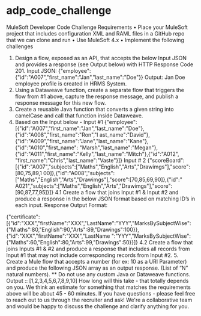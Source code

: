 # adp_code_challenge
MuleSoft Developer Code Challenge
Requirements
• Place your MuleSoft project that includes configuration XML and RAML files in a GitHub repo that
we can clone and run
• Use MuleSoft 4.x
• Implement the following challenges
1. Design a flow, exposed as an API, that accepts the below Input JSON and provides a response
(see Output below) with HTTP Response Code 201.
Input JSON:
{"employee":{"id":"A007","first_name":"Jan","last_name":"Doe"}}
Output:
Jan Doe employee profile is created in HRMS System.
2. Using a Dataweave function, create a separate flow that triggers the flow from #1 above,
capture the response message, and publish a response message for this new flow.
3. Create a reusable Java function that converts a given string into camelCase and call that
function inside Dataweave.
4. Based on the Input below -
Input #1
{"employee":[{"id":"A007","first_name":"Jan","last_name":"Doe"},{"id":"A008","first_name":"Ron","l
ast_name":"David"},{"id":"A009","first_name":"Jane","last_name":"Kane"},{"id":"A010","first_name":
"Marsh","last_name":"Megan"},{"id":"A011","first_name":"Kelly","last_name":"Mitch"},{"id":"A012",
"first_name":"Chris","last_name":"Vaste"}]}
Input # 2
{"scoreBoard":[{"id":"A007","subjects":["Maths","English","Arts","Drawimgs"],"score":[80,75,89,1
00]},{"id":"A008","subjects":["Maths","English","Arts","Drawimgs"],"score":[70,85,69,90]},{"id":"
A021","subjects":["Maths","English","Arts","Drawimgs"],"score":[90,87,77,95]}]}
4.1 Create a flow that joins Input #1 & Input #2 and produce a response in the below JSON
format based on matching ID’s in each input.
Response Output Format:

{"certificate":[{"id":"XXX","firstName":"XXX","LastName":"YYY","MarksBySubjectWise":{"M
aths":80,"English":90,"Arts":89,"Drawings":100}},{"id":"XXX","firstName":"XXX","LastName
":"YYY","MarksBySubjectWise":{"Maths":60,"English":80,"Arts":99,"Drawings":50}}]}
4.2 Create a flow that joins Inputs #1 & #2 and produce a response that includes all records
from Input #1 that may not include corresponding records from Input #2.
5. Create a Mule flow that accepts a number (for ex: 10 as a URI Parameter) and produce the
following JSON array as an output response.
(List of “N” natural numbers).
** Do not use any custom Java or Dataweave functions.
Output :: [1,2,3,4,5,6,7,8,9,10]
How long will this take - that totally depends on you. We think an estimate for something that
matches the requirements above will be about 45 - 60 minutes.
If you have questions - please feel free to reach out to us through the recruiter and ask! We're a
collaborative team and would be happy to discuss the challenge and clarify anything for you.
